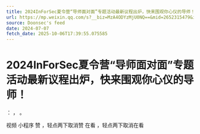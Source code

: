 ```yaml
---
title: 2024InForSec夏令营“导师面对面”专题活动最新议程出炉，快来围观你心仪的导师！
url: https://mp.weixin.qq.com/s?__biz=MzA4ODYzMjU0NQ==&mid=2652315479&idx=1&sn=5693b5509a54281079a86407843c9128
source: Doonsec's feed
date: 2024-07-07
fetch_date: 2025-10-06T17:39:55.075585
---
```


# 2024InForSec夏令营“导师面对面”专题活动最新议程出炉，快来围观你心仪的导师！

：
，
。

视频
小程序
赞
，轻点两下取消赞
在看
，轻点两下取消在看